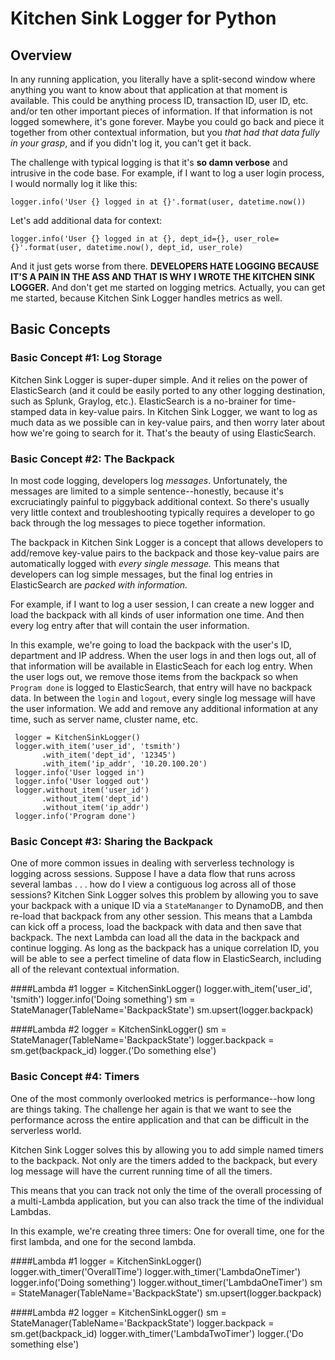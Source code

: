 # Kitchen Sink Logger for Python
## Overview
In any running application, you literally have a split-second window where anything you want to know about that application at that moment is available. This could be anything process ID, transaction ID, user ID, etc. and/or ten other important pieces of information. If that information is not logged somewhere, it's gone forever. Maybe you could go back and piece it together from other contextual information, but you *that had that data fully in your grasp*, and if you didn't log it, you can't get it back.

The challenge with typical logging is that it's **so damn verbose** and intrusive in the code base.  For example, if I want to log a user login process, I would normally log it like this:

    logger.info('User {} logged in at {}'.format(user, datetime.now())

Let's add additional data for context:

    logger.info('User {} logged in at {}, dept_id={}, user_role={}'.format(user, datetime.now(), dept_id, user_role)

And it just gets worse from there. **DEVELOPERS HATE LOGGING BECAUSE IT'S A PAIN IN THE ASS AND THAT IS WHY I WROTE THE KITCHEN SINK LOGGER.** And don't get me started on logging metrics. Actually, you can get me started, because Kitchen Sink Logger handles metrics as well.

## Basic Concepts
### Basic Concept #1: Log Storage
Kitchen Sink Logger is super-duper simple. And it relies on the power of ElasticSearch (and it could be easily ported to any other logging destination, such as Splunk, Graylog, etc.). ElasticSearch is a no-brainer for time-stamped data in key-value pairs. In Kitchen Sink Logger, we want to log as much data as we possible can in key-value pairs, and then worry later about how we're going to search for it. That's the beauty of using ElasticSearch.

### Basic Concept #2: The Backpack
In most code logging, developers log *messages*. Unfortunately, the messages are limited to a simple sentence--honestly, because it's excruciatingly painful to piggyback additional context. So there's usually very little context and troubleshooting typically requires a developer to go back through the log messages to piece together information. 

The backpack in Kitchen Sink Logger is a concept that allows developers to add/remove key-value pairs to the backpack and those key-value pairs are automatically logged with *every single message.* This means that developers can log simple messages, but the final log entries in ElasticSearch are *packed with information.*

For example, if I want to log a user session, I can create a new logger and load the backpack with all kinds of user information one time. And then every log entry after that will contain the user information.

In this example, we're going to load the backpack with the user's ID, department and IP address. When the user logs in and then logs out, all of that information will be available in ElasticSeach for each log entry. When the user logs out, we remove those items from the backpack so when `Program done` is logged to ElasticSearch, that entry will have no backpack data. In between the `login` and `logout`, every single log message will have the user information. We add and remove any additional information at any time, such as server name, cluster name, etc.

     logger = KitchenSinkLogger()
     logger.with_item('user_id', 'tsmith')
           .with_item('dept_id', '12345')
           .with_item('ip_addr', '10.20.100.20')
     logger.info('User logged in')
     logger.info('User logged out')
     logger.without_item('user_id')
           .without_item('dept_id')
           .without_item('ip_addr')
     logger.info('Program done')

### Basic Concept #3: Sharing the Backpack
One of more common issues in dealing with serverless technology is logging across sessions. Suppose I have a data flow that runs across several lambas . . . how do I view a contiguous log across all of those sessions? Kitchen Sink Logger solves this problem by allowing you to save your backpack with a unique ID via a `StateMananger` to DynamoDB, and then re-load that backpack from any other session. This means that a Lambda can kick off a process, load the backpack with data and then save that backpack. The next Lambda can load all the data in the backpack and continue logging. As long as the backpack has a unique correlation ID, you will be able to see a perfect timeline of data flow in ElasticSearch, including all of the relevant contextual information.

####Lambda #1
	 logger = KitchenSinkLogger()
     logger.with_item('user_id', 'tsmith')
     logger.info('Doing something')
     sm = StateManager(TableName='BackpackState')
     sm.upsert(logger.backpack)

####Lambda #2
	 logger = KitchenSinkLogger()
     sm = StateManager(TableName='BackpackState')
     logger.backpack = sm.get(backpack_id)
	 logger.('Do something else')

### Basic Concept #4: Timers
One of the most commonly overlooked metrics is performance--how long are things taking. The challenge her again is that we want to see the performance across the entire application and that can be difficult in the serverless world. 

Kitchen Sink Logger solves this by allowing you to add simple named timers to the backpack. Not only are the timers added to the backpack, but every log message will have the current running time of all the timers.

This means that you can track not only the time of the overall processing of a multi-Lambda application, but you can also track the time of the individual Lambdas.

In this example, we're creating three timers: One for overall time, one for the first lambda, and one for the second lambda.

####Lambda #1
	 logger = KitchenSinkLogger()
     logger.with_timer('OverallTime')
     logger.with_timer('LambdaOneTimer')
     logger.info('Doing something')
     logger.without_timer('LambdaOneTimer')
     sm = StateManager(TableName='BackpackState')
     sm.upsert(logger.backpack)

####Lambda #2
	 logger = KitchenSinkLogger()
     sm = StateManager(TableName='BackpackState')
     logger.backpack = sm.get(backpack_id)
     logger.with_timer('LambdaTwoTimer')
	 logger.('Do something else')